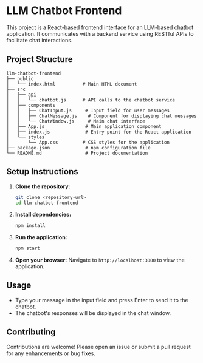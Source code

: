 # LLM Chatbot Frontend

This project is a React-based frontend interface for an LLM-based chatbot application. It communicates with a backend service using RESTful APIs to facilitate chat interactions.

## Project Structure

```
llm-chatbot-frontend
├── public
│   └── index.html          # Main HTML document
├── src
│   ├── api
│   │   └── chatbot.js      # API calls to the chatbot service
│   ├── components
│   │   ├── ChatInput.js     # Input field for user messages
│   │   ├── ChatMessage.js    # Component for displaying chat messages
│   │   └── ChatWindow.js     # Main chat interface
│   ├── App.js               # Main application component
│   ├── index.js             # Entry point for the React application
│   └── styles
│       └── App.css         # CSS styles for the application
├── package.json             # npm configuration file
└── README.md                # Project documentation
```

## Setup Instructions

1. **Clone the repository:**
   ```bash
   git clone <repository-url>
   cd llm-chatbot-frontend
   ```

2. **Install dependencies:**
   ```bash
   npm install
   ```

3. **Run the application:**
   ```bash
   npm start
   ```

4. **Open your browser:**
   Navigate to `http://localhost:3000` to view the application.

## Usage

- Type your message in the input field and press Enter to send it to the chatbot.
- The chatbot's responses will be displayed in the chat window.

## Contributing

Contributions are welcome! Please open an issue or submit a pull request for any enhancements or bug fixes.